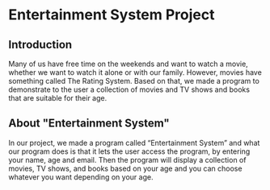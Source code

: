 # Entertainment System Project

## Introduction
Many of us have free time on the weekends and want to watch a movie, whether we want to watch it alone or with our family. However, movies have something called The Rating System. Based on that, we made a program to demonstrate to the user a collection of movies and TV shows and books that are suitable for their age. 

## About "Entertainment System"
In our project, we made a program called “Entertainment System” and what our program does is that it lets the user access the program, by entering your name, age and email. Then the program will display a collection of movies, TV shows, and books based on your age and you can choose whatever you want depending on your age.


